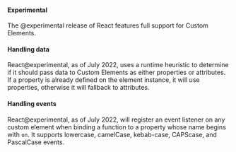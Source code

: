 <h4 id="react-experimental-overview">Experimental</h4>

The @experimental release of React features full support for Custom Elements.

<h4 id="react-experimental-handling-data">Handling data</h4>

React@experimental, as of July 2022, uses a runtime heuristic to determine if it should pass data to Custom Elements as either properties or attributes. If a property is already defined on the element instance, it will use properties, otherwise it will fallback to attributes.

<h4 id="react-experimental-handling-events">Handling events</h4>

React@experimental, as of July 2022, will register an event listener on any custom element when binding a function to a property whose name begins with <code>on</code>. It supports lowercase, camelCase, kebab-case, CAPScase, and PascalCase events.
